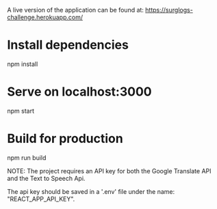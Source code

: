 
A live version of the application can be found at:
https://surglogs-challenge.herokuapp.com/

# Install dependencies
npm install

# Serve on localhost:3000
npm start

# Build for production
npm run build


NOTE: The project requires an API key for both the Google Translate API and the Text to Speech Api.

The api key should be saved in a '.env' file under the name:
"REACT_APP_API_KEY".

